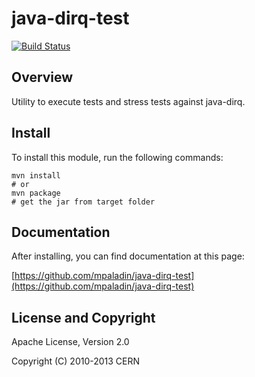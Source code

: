 java-dirq-test
=========

[![Build Status](https://secure.travis-ci.org/mpaladin/java-dirq-test.png)](http://travis-ci.org/mpaladin/java-dirq-test)

Overview
--------

Utility to execute tests and stress tests against java-dirq.

Install
-------

To install this module, run the following commands:

    mvn install
    # or
    mvn package
    # get the jar from target folder

Documentation
-------------

After installing, you can find documentation at this page:

[https://github.com/mpaladin/java-dirq-test](https://github.com/mpaladin/java-dirq-test)

License and Copyright
---------------------

Apache License, Version 2.0

Copyright (C) 2010-2013 CERN


